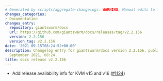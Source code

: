 ```yaml
---
# Generated by scripts/aggregate-changelogs. WARNING: Manual edits to this files will be overwritten.
changes_categories:
- Documentation
changes_entry:
  repository: giantswarm/docs
  url: https://github.com/giantswarm/docs/releases/tag/v2.2.156
  version: 2.2.156
  version_tag: v2.2.156
date: '2021-09-15T08:24:52+00:00'
description: Changelog entry for giantswarm/docs version 2.2.156, published on 15
  September 2021, 08:24.
title: docs release v2.2.156
---
```


- Add release availability info for KVM v15 and v16 ([#1124](https://github.com/giantswarm/docs/pull/1124))
